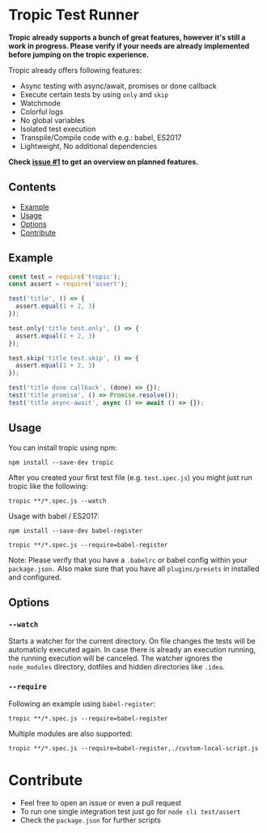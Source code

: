 # Tropic Test Runner

__Tropic already supports a bunch of great features, however it's still a work in progress. Please verify if your needs are already implemented before jumping on the tropic experience.__

Tropic already offers following features:

- Async testing with async/await, promises or done callback
- Execute certain tests by using `only` and `skip`
- Watchmode
- Colorful logs
- No global variables 
- Isolated test execution
- Transpile/Compile code with e.g.: babel, ES2017
- Lightweight, No additional dependencies

__Check [issue #1](https://github.com/davidspinat/tropic/issues/1) to get an overview on planned features.__

## Contents

- [Example](#example)
- [Usage](#usage)
- [Options](#options)
- [Contribute](#contribute)

## Example

```js
const test = require('tropic');
const assert = require('assert');

test('title', () => {
  assert.equal(1 + 2, 3)
});

test.only('title test.only', () => {
  assert.equal(1 + 2, 3)
});

test.skip('title test.skip', () => {
  assert.equal(1 + 2, 3)
});

test('title done callback', (done) => {});
test('title promise', () => Promise.resolve());
test('title async-await', async () => await () => {});
```

## Usage

You can install tropic using npm:

```console
npm install --save-dev tropic
```

After you created your first test file (e.g. `test.spec.js`) you might just run tropic like the following:

```console
tropic **/*.spec.js --watch
```
Usage with babel / ES2017:

```console
npm install --save-dev babel-register 
```

```console
tropic **/*.spec.js --require=babel-register
```

Note: Please verify that you have a `.babelrc` or babel config within your `package.json.` Also make sure that you have all `plugins/presets` in installed and configured.

## Options

### `--watch`

Starts a watcher for the current directory. On file changes the tests will be automaticly executed again. In case there is already an execution running, the running execution will be canceled. The watcher ignores the `node_modules` directory, dotfiles and hidden directories like `.idea`.

### `--require`

Following an example using `babel-register`:

```console
tropic **/*.spec.js --require=babel-register
```

Multiple modules are also supported:

```console
tropic **/*.spec.js --require=babel-register,./custom-local-script.js
```

# Contribute

- Feel free to open an issue or even a pull request
- To run one single integration test just go for `node cli test/assert`
- Check the `package.json` for further scripts
